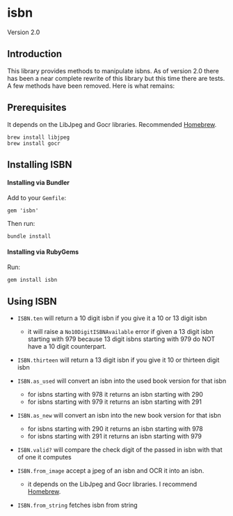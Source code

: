 isbn
====

Version 2.0

## Introduction

This library provides methods to manipulate isbns. As of version 2.0 there has been a near complete rewrite of this library but this time there are tests. A few methods have been removed. Here is what remains:

## Prerequisites

 It depends on the LibJpeg and Gocr libraries. Recommended [Homebrew](http://github.com/mxcl/homebrew).

```
brew install libjpeg
brew install gocr
```

## Installing ISBN

#### Installing via Bundler

Add to your `Gemfile`:

```
gem 'isbn'
```

Then run:

```
bundle install
```

#### Installing via RubyGems

Run:

```
gem install isbn
```
## Using ISBN

* `ISBN.ten` will return a 10 digit isbn if you give it a 10 or 13 digit isbn
    - it will raise a `No10DigitISBNAvailable` error if given a 13 digit isbn starting with 979
   because 13 digit isbns starting with 979 do NOT have a 10 digit counterpart.
* `ISBN.thirteen` will return a 13 digit isbn if you give it 10 or thirteen digit isbn

* `ISBN.as_used` will convert an isbn into the used book version for that isbn
    - for isbns starting with 978 it returns an isbn starting with 290
    - for isbns starting with 979 it returns an isbn starting with 291

* `ISBN.as_new` will convert an isbn into the new book version for that isbn
    - for isbns starting with 290 it returns an isbn starting with 978
    - for isbns starting with 291 it returns an isbn starting with 979

* `ISBN.valid?` will compare the check digit of the passed in isbn with that of one it computes

* `ISBN.from_image` accept a jpeg of an isbn and OCR it into an isbn.
    - it depends on the LibJpeg and Gocr libraries. I recommend [Homebrew](http://github.com/mxcl/homebrew).
 
* `ISBN.from_string` fetches isbn from string
